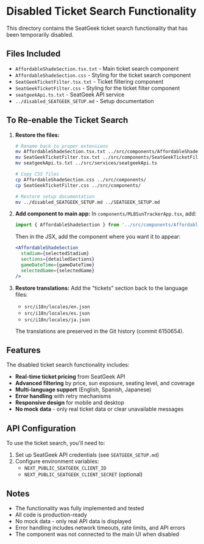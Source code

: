 # Disabled Ticket Search Functionality

This directory contains the SeatGeek ticket search functionality that has been temporarily disabled.

## Files Included

- `AffordableShadeSection.tsx.txt` - Main ticket search component
- `AffordableShadeSection.css` - Styling for the ticket search component
- `SeatGeekTicketFilter.tsx.txt` - Ticket filtering component
- `SeatGeekTicketFilter.css` - Styling for the ticket filter component
- `seatgeekApi.ts.txt` - SeatGeek API service
- `../disabled_SEATGEEK_SETUP.md` - Setup documentation

## To Re-enable the Ticket Search

1. **Restore the files:**
   ```bash
   # Rename back to proper extensions
   mv AffordableShadeSection.tsx.txt ../src/components/AffordableShadeSection.tsx
   mv SeatGeekTicketFilter.tsx.txt ../src/components/SeatGeekTicketFilter.tsx
   mv seatgeekApi.ts.txt ../src/services/seatgeekApi.ts
   
   # Copy CSS files
   cp AffordableShadeSection.css ../src/components/
   cp SeatGeekTicketFilter.css ../src/components/
   
   # Restore setup documentation
   mv ../disabled_SEATGEEK_SETUP.md ../SEATGEEK_SETUP.md
   ```

2. **Add component to main app:**
   In `components/MLBSunTrackerApp.tsx`, add:
   ```typescript
   import { AffordableShadeSection } from '../src/components/AffordableShadeSection';
   ```

   Then in the JSX, add the component where you want it to appear:
   ```jsx
   <AffordableShadeSection 
     stadium={selectedStadium}
     sections={detailedSections}
     gameDateTime={gameDateTime}
     selectedGame={selectedGame}
   />
   ```

3. **Restore translations:**
   Add the "tickets" section back to the language files:
   - `src/i18n/locales/en.json`
   - `src/i18n/locales/es.json`
   - `src/i18n/locales/ja.json`

   The translations are preserved in the Git history (commit 6150654).

## Features

The disabled ticket search functionality includes:

- **Real-time ticket pricing** from SeatGeek API
- **Advanced filtering** by price, sun exposure, seating level, and coverage
- **Multi-language support** (English, Spanish, Japanese)
- **Error handling** with retry mechanisms
- **Responsive design** for mobile and desktop
- **No mock data** - only real ticket data or clear unavailable messages

## API Configuration

To use the ticket search, you'll need to:

1. Set up SeatGeek API credentials (see `SEATGEEK_SETUP.md`)
2. Configure environment variables:
   - `NEXT_PUBLIC_SEATGEEK_CLIENT_ID`
   - `NEXT_PUBLIC_SEATGEEK_CLIENT_SECRET` (optional)

## Notes

- The functionality was fully implemented and tested
- All code is production-ready
- No mock data - only real API data is displayed
- Error handling includes network timeouts, rate limits, and API errors
- The component was not connected to the main UI when disabled